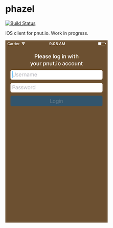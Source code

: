 # phazel

[![Build Status](https://travis-ci.org/dasdom/phazel.svg?branch=master)](https://travis-ci.org/dasdom/phazel)

iOS client for pnut.io. Work in progress.

![](https://raw.githubusercontent.com/dasdom/phazel/master/screenshots/Simulator%20Screen%20Shot%2025%20Feb%202017%2C%2009.08.50.png)
